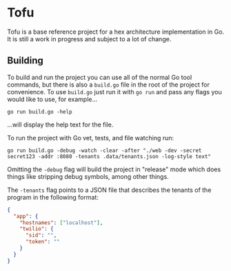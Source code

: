 # Tofu

Tofu is a base reference project for a hex architecture implementation in Go.
It is still a work in progress and subject to a lot of change.

## Building

To build and run the project you can use all of the normal Go tool commands, but there is also a `build.go` file in the root of the project for convenience.
To use `build.go` just run it with `go run` and pass any flags you would like to use, for example...
```
go run build.go -help
```
...will display the help text for the file.

To run the project with Go vet, tests, and file watching run:
```
go run build.go -debug -watch -clear -after "./web -dev -secret secret123 -addr :8080 -tenants .data/tenants.json -log-style text"
```

Omitting the `-debug` flag will build the project in "release" mode which does things like stripping debug symbols, among other things.

The `-tenants` flag points to a JSON file that describes the tenants of the program in the following format:

```json
{
  "app": {
    "hostnames": ["localhost"],
    "twilio": {
      "sid": "",
      "token": ""
    }
  }
}
```
